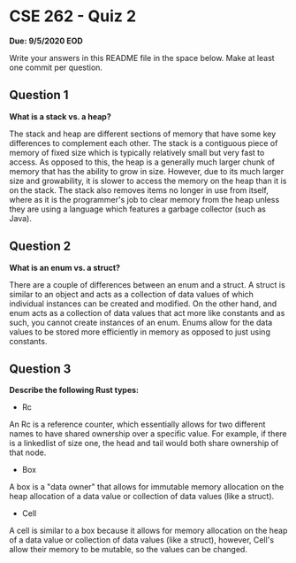 # CSE 262 - Quiz 2

**Due: 9/5/2020 EOD**

Write your answers in this README file in the space below. Make at least one commit per question.

## Question 1

**What is a stack vs. a heap?**

The stack and heap are different sections of memory that have some key differences to complement each other. The stack is a contiguous piece of memory of fixed size which is typically
relatively small but very fast to access. As opposed to this, the heap is a generally much larger chunk of memory that has the ability to grow in size. However, due to its much larger size
and growability, it is slower to access the memory on the heap than it is on the stack. The stack also removes items no longer in use from itself, where as it is the programmer's job to 
clear memory from the heap unless they are using a language which features a garbage collector (such as Java).

## Question 2

**What is an enum vs. a struct?**

There are a couple of differences between an enum and a struct. A struct is similar to an object and acts as a collection of data values of which individual instances can be created and modified.
On the other hand, and enum acts as a collection of data values that act more like constants and as such, you cannot create instances of an enum. Enums allow for the data values to be stored more efficiently
in memory as opposed to just using constants.

## Question 3

**Describe the following Rust types:**

- Rc

An Rc is a reference counter, which essentially allows for two different names to have shared ownership over a specific value. For example, if there is a linkedlist of size one, the head and tail would both share
ownership of that node.

- Box

A box is a "data owner" that allows for immutable memory allocation on the heap allocation of a data value or collection of data values (like a struct). 

- Cell

A cell is similar to a box because it allows for memory allocation on the heap of a data value or collection of data values (like a struct), however, Cell's allow their memory to be mutable, so the values can be changed.
